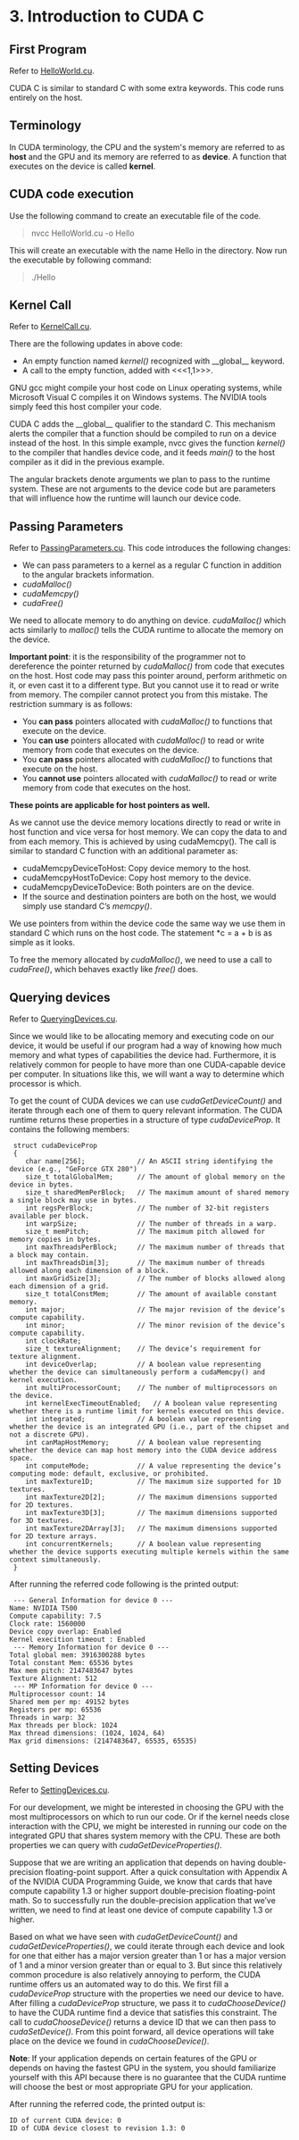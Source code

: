 # 3. Introduction to CUDA C

## First Program

Refer to [HelloWorld.cu](Programs/Chapter3/HelloWorld.cu).

CUDA C is similar to standard C with some extra keywords. This code runs entirely on the host. 

## Terminology
In CUDA terminology, the CPU and the system's memory are referred to as **host** and the GPU and its memory are referred to as **device**. A function that executes on the device is called **kernel**.

## CUDA code execution
Use the following command to create an executable file of the code.
> nvcc HelloWorld.cu -o Hello

This will create an executable with the name Hello in the directory. Now run the executable by following command:
> ./Hello

## Kernel Call

Refer to [KernelCall.cu](Programs/Chapter3/KernelCall.cu).

There are the following updates in above code:
- An empty function named *kernel()* recognized with \_\_global__ keyword.
- A call to the empty function, added with <<<1,1>>>.

GNU gcc might compile your host code on Linux operating systems, while Microsoft Visual C compiles it on Windows systems. The NVIDIA tools simply feed this host compiler your code.

CUDA C adds the \_\_global__ qualifier to the standard C. This mechanism alerts the compiler that a function should be compiled to run on a device instead of the host. In this simple example, nvcc gives the function *kernel()* to the compiler that handles device code, and it feeds *main()* to the host compiler as it did in the previous example.

The angular brackets denote arguments we plan to pass to the runtime system. These are not arguments to the device code but are parameters that will influence how the runtime will launch our device code.

## Passing Parameters

Refer to [PassingParameters.cu](Programs/Chapter3/PassingParameters.cu).
This code introduces the following changes:
- We can pass parameters to a kernel as a regular C function in addition to the angular brackets information.
- *cudaMalloc()*
- *cudaMemcpy()*
- *cudaFree()*

We need to allocate memory to do anything on device. *cudaMalloc()* which acts similarly to *malloc()* tells the CUDA runtime to allocate the memory on the device. 

**Important point**: it is the responsibility of the programmer not to dereference the pointer returned by *cudaMalloc()* from code that executes on the host. Host code may pass this pointer around, perform arithmetic on it, or even cast it to a different type. But you cannot use it to read or write from memory. The compiler cannot protect you from this mistake. The restriction summary is as follows:
- You **can pass** pointers allocated with *cudaMalloc()* to functions that execute on the device.
- You **can use** pointers allocated with *cudaMalloc()* to read or write memory from code that executes on the device.
- You **can pass** pointers allocated with *cudaMalloc()* to functions that execute on the host.
- You **cannot use** pointers allocated with *cudaMalloc()* to read or write memory from code that executes on the host.

**These points are applicable for host pointers as well.**

As we cannot use the device memory locations directly to read or write in host function and vice versa for host memory. We can copy the data to and from each memory. This is achieved by using cudaMemcpy(). The call is similar to standard C function with an additional parameter as:
- cudaMemcpyDeviceToHost: Copy device memory to the host.
- cudaMemcpyHostToDevice: Copy host memory to the device.
- cudaMemcpyDeviceToDevice: Both pointers are on the device.
- If the source and destination pointers are both on the host, we would simply use standard C’s *memcpy()*.

We use pointers from within the device code the same way we use them in standard C which runs on the host code. The statement *c = a + b is as simple as it looks.

To free the memory allocated by *cudaMalloc()*, we need to use a call to *cudaFree()*, which behaves exactly like *free()* does.

## Querying devices
Refer to [QueryingDevices.cu](Programs/Chapter3/QueryingDevices.cu).

Since we would like to be allocating memory and executing code on our device, it would be useful if our program had a way of knowing how much memory and what types of capabilities the device had. Furthermore, it is relatively common for people to have more than one CUDA-capable device per computer. In situations like this, we will want a way to determine which processor is which.

To get the count of CUDA devices we can use *cudaGetDeviceCount()* and iterate through each one of them to query relevant information. The CUDA runtime returns these properties in a structure of type *cudaDeviceProp*. It contains the following members:
```
 struct cudaDeviceProp 
 {
    char name[256];             // An ASCII string identifying the device (e.g., "GeForce GTX 280") 
    size_t totalGlobalMem;      // The amount of global memory on the device in bytes.
    size_t sharedMemPerBlock;   // The maximum amount of shared memory a single block may use in bytes.
    int regsPerBlock;           // The number of 32-bit registers available per block.
    int warpSize;               // The number of threads in a warp.
    size_t memPitch;            // The maximum pitch allowed for memory copies in bytes.
    int maxThreadsPerBlock;     // The maximum number of threads that a block may contain.
    int maxThreadsDim[3];       // The maximum number of threads allowed along each dimension of a block.
    int maxGridSize[3];         // The number of blocks allowed along each dimension of a grid.
    size_t totalConstMem;       // The amount of available constant memory.
    int major;                  // The major revision of the device’s compute capability.
    int minor;                  // The minor revision of the device’s compute capability.
    int clockRate;
    size_t textureAlignment;    // The device’s requirement for texture alignment.
    int deviceOverlap;          // A boolean value representing whether the device can simultaneously perform a cudaMemcpy() and kernel execution.
    int multiProcessorCount;    // The number of multiprocessors on the device.
    int kernelExecTimeoutEnabled;   // A boolean value representing whether there is a runtime limit for kernels executed on this device.
    int integrated;             // A boolean value representing whether the device is an integrated GPU (i.e., part of the chipset and not a discrete GPU).
    int canMapHostMemory;       // A boolean value representing whether the device can map host memory into the CUDA device address space.
    int computeMode;            // A value representing the device’s computing mode: default, exclusive, or prohibited.
    int maxTexture1D;           // The maximum size supported for 1D textures.
    int maxTexture2D[2];        // The maximum dimensions supported for 2D textures.
    int maxTexture3D[3];        // The maximum dimensions supported for 3D textures.
    int maxTexture2DArray[3];   // The maximum dimensions supported for 2D texture arrays.
    int concurrentKernels;      // A boolean value representing whether the device supports executing multiple kernels within the same context simultaneously.
 }
```
After running the referred code following is the printed output:
```
 --- General Information for device 0 ---
Name: NVIDIA T500
Compute capability: 7.5
Clock rate: 1560000
Device copy overlap: Enabled
Kernel execition timeout : Enabled
 --- Memory Information for device 0 ---
Total global mem: 3916300288 bytes
Total constant Mem: 65536 bytes
Max mem pitch: 2147483647 bytes
Texture Alignment: 512
 --- MP Information for device 0 ---
Multiprocessor count: 14
Shared mem per mp: 49152 bytes
Registers per mp: 65536
Threads in warp: 32
Max threads per block: 1024
Max thread dimensions: (1024, 1024, 64)
Max grid dimensions: (2147483647, 65535, 65535)
```

## Setting Devices
Refer to [SettingDevices.cu](Programs/Chapter3/SettingDevices.cu).

For our development, we might be interested in choosing the GPU with the most multiprocessors on which to run our code. Or if the kernel needs close interaction with the CPU, we might be interested in running our code on the integrated GPU that shares system memory with the CPU. These are both properties we can query with *cudaGetDeviceProperties()*.

Suppose that we are writing an application that depends on having double-precision floating-point support. After a quick consultation with Appendix A of the NVIDIA CUDA Programming Guide, we know that cards that have compute capability 1.3 or higher support double-precision floating-point math. So to successfully run the double-precision application that we’ve written, we need to find at least one device of compute capability 1.3 or higher.

Based on what we have seen with *cudaGetDeviceCount()* and *cudaGetDeviceProperties()*, we could iterate through each device and look for one that either has a major version greater than 1 or has a major version of 1 and a minor version greater than or equal to 3. But since this relatively common procedure is also relatively annoying to perform, the CUDA runtime offers us an automated way to do this. We first fill a *cudaDeviceProp* structure with the properties we need our device to have. After filling a *cudaDeviceProp* structure, we pass it to *cudaChooseDevice()* to have the CUDA runtime find a device that satisfies this constraint. The call to *cudaChooseDevice()* returns a device ID that we can then pass to *cudaSetDevice()*. From this point forward, all device operations will take place on the device we found in *cudaChooseDevice()*.


**Note**:  If your application depends on certain features of the GPU or depends on having the fastest GPU in the system, you should familiarize yourself with this API because there is no guarantee that the CUDA runtime will choose the best or most appropriate GPU for your application.

After running the referred code, the printed output is:
```
ID of current CUDA device: 0
ID of CUDA device closest to revision 1.3: 0
```